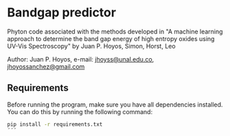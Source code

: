 # Bandgap predictor

Phyton code associated with the methods developed in "A machine learning approach to determine the band gap energy of high entropy oxides using UV-Vis Spectroscopy" by Juan P. Hoyos, Simon, Horst, Leo

Author: Juan P. Hoyos, e-mail: jhoyss@unal.edu.co, jhoyossanchez@gmail.com

## Requirements

Before running the program, make sure you have all dependencies installed. You can do this by running the following command:

```bash
pip install -r requirements.txt
´´´
